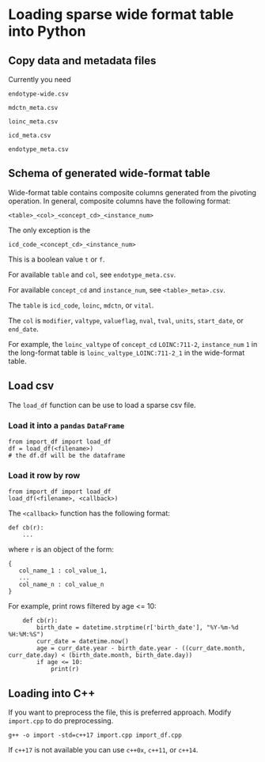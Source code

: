 # Loading sparse wide format table into Python #

## Copy data and metadata files ##

Currently you need

`endotype-wide.csv`

`mdctn_meta.csv`

`loinc_meta.csv`

`icd_meta.csv`

`endotype_meta.csv`

## Schema of generated wide-format table ##

Wide-format table contains composite columns generated from the pivoting operation. In general, composite columns have the following format:

```<table>_<col>_<concept_cd>_<instance_num>```

The only exception is the 

```icd_code_<concept_cd>_<instance_num>```

This is a boolean value `t` or `f`.

For available `table` and `col`, see `endotype_meta.csv`.

For available `concept_cd` and `instance_num`, see `<table>_meta>.csv`.

The `table` is `icd_code`, `loinc`, `mdctn`, or `vital`.

The `col` is `modifier`, `valtype`, `valueflag`, `nval`, `tval`, `units`, `start_date`, or `end_date`. 

For example, the `loinc_valtype` of `concept_cd` `LOINC:711-2`, `instance_num` `1` in the long-format table is `loinc_valtype_LOINC:711-2_1` in the wide-format table.

## Load csv ##

The `load_df` function can be use to load a sparse csv file.

### Load it into a `pandas` `DataFrame` ###

```
from import_df import load_df
df = load_df(<filename>)
# the df.df will be the dataframe
```

### Load it row by row ###
```
from import_df import load_df
load_df(<filename>, <callback>)
```

The `<callback>` function has the following format:

```
def cb(r):
    ...
```

where `r` is an object of the form:

```
{
   col_name_1 : col_value_1,
   ...
   col_name_n : col_value_n
}
```
For example, print rows filtered by age <= 10:

```
    def cb(r):
        birth_date = datetime.strptime(r['birth_date'], "%Y-%m-%d %H:%M:%S")
        curr_date = datetime.now()
        age = curr_date.year - birth_date.year - ((curr_date.month, curr_date.day) < (birth_date.month, birth_date.day))
        if age <= 10:
            print(r)
```



## Loading into C++ ##

If you want to preprocess the file, this is preferred approach. Modify `import.cpp` to do preprocessing.

```
g++ -o import -std=c++17 import.cpp import_df.cpp
```

If `c++17` is not available you can use `c++0x`, `c++11`, or `c++14`.
